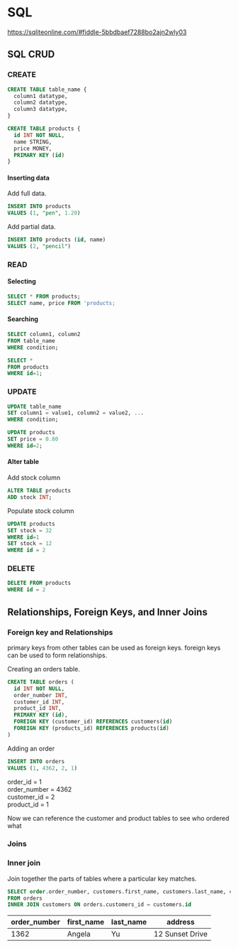 # SQL

<https://sqliteonline.com/#fiddle-5bbdbaef7288bo2ajn2wly03>

## SQL CRUD

### CREATE

```sql
CREATE TABLE table_name {
  column1 datatype,
  column2 datatype,
  column3 datatype,
}
```

```sql
CREATE TABLE products {
  id INT NOT NULL,
  name STRING,
  price MONEY,
  PRIMARY KEY (id)
}
```

#### Inserting data

Add full data.

```sql
INSERT INTO products
VALUES (1, "pen", 1.20)
```

Add partial data.

```sql
INSERT INTO products (id, name)
VALUES (2, "pencil")
```

### READ

#### Selecting

```sql
SELECT * FROM products;
SELECT name, price FROM 'products;
```

#### Searching

```sql
SELECT column1, column2
FROM table_name
WHERE condition;
```

```sql
SELECT *
FROM products
WHERE id=1;
```

### UPDATE

```sql
UPDATE table_name
SET column1 = value1, column2 = value2, ...
WHERE condition;
```

```sql
UPDATE products
SET price = 0.80
WHERE id=2;
```

#### Alter table

Add stock column

```sql
ALTER TABLE products
ADD stock INT;
```

Populate stock column

```sql
UPDATE products
SET stock = 32
WHERE id=1
SET stock = 12
WHERE id = 2
```

### DELETE

```sql
DELETE FROM products
WHERE id = 2
```

## Relationships, Foreign Keys, and Inner Joins

### Foreign key and Relationships

primary keys from other tables can be used as foreign keys.
foreign keys can be used to form relationships.

Creating an orders table.

```sql
CREATE TABLE orders (
  id INT NOT NULL,
  order_number INT,
  customer_id INT,
  product_id INT,
  PRIMARY KEY (id),
  FOREIGN KEY (customer_id) REFERENCES customers(id)
  FOREIGN KEY (products_id) REFERENCES products(id)
)
```

Adding an order

```sql
INSERT INTO orders
VALUES (1, 4362, 2, 1)
```

order_id = 1  
order_number = 4362  
customer_id = 2  
product_id = 1

Now we can reference the customer and product tables to see who ordered what

### Joins

### Inner join

Join together the parts of tables where a particular key matches.

```sql
SELECT order.order_number, customers.first_name, customers.last_name, customers.address
FROM orders
INNER JOIN customers ON orders.customers_id = customers.id
```

| order_number | first_name | last_name | address         |
| ------------ | ---------- | --------- | --------------- |
| 1362         | Angela     | Yu        | 12 Sunset Drive |

